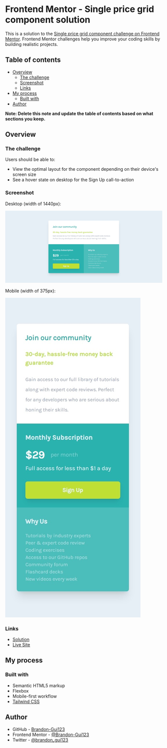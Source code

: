 # Frontend Mentor - Single price grid component solution

This is a solution to the [Single price grid component challenge on Frontend Mentor](https://www.frontendmentor.io/challenges/single-price-grid-component-5ce41129d0ff452fec5abbbc). Frontend Mentor challenges help you improve your coding skills by building realistic projects.

## Table of contents

- [Overview](#overview)
  - [The challenge](#the-challenge)
  - [Screenshot](#screenshot)
  - [Links](#links)
- [My process](#my-process)
  - [Built with](#built-with)
- [Author](#author)

**Note: Delete this note and update the table of contents based on what sections you keep.**

## Overview

### The challenge

Users should be able to:

- View the optimal layout for the component depending on their device's screen size
- See a hover state on desktop for the Sign Up call-to-action

### Screenshot

Desktop (width of 1440px):

![Screenshot of page on desktop with width of 1440px](images/desktop-screenshot.jpeg)

Mobile (width of 375px):

![Screenshot of page on mobile with width of 375px](images/mobile-screenshot.jpeg)

### Links

- [Solution](https://github.com/Brandon-Gui123/frontend-mentor-challenges/tree/main/With%20Tailwind%20CSS/Single%20Price%20Grid%20Component)
- [Live Site](https://brandon-gui123.github.io/frontend-mentor-challenges/With%20Tailwind%20CSS/Single%20Price%20Grid%20Component/index.html)

## My process

### Built with

- Semantic HTML5 markup
- Flexbox
- Mobile-first workflow
- [Tailwind CSS](https://tailwindcss.com)

## Author

- GitHub - [Brandon-Gui123](https://github.com/Brandon-Gui123)
- Frontend Mentor - [@Brandon-Gui123](https://www.frontendmentor.io/profile/Brandon-Gui123)
- Twitter - [@brandon_gui123](https://twitter.com/Brandon_Gui123)
